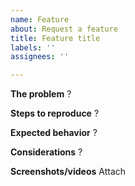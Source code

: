 ```yaml
---
name: Feature
about: Request a feature
title: Feature title
labels: ''
assignees: ''

---
```


**The problem**
?

**Steps to reproduce**
?

**Expected behavior**
?

**Considerations**
?

**Screenshots/videos**
Attach
